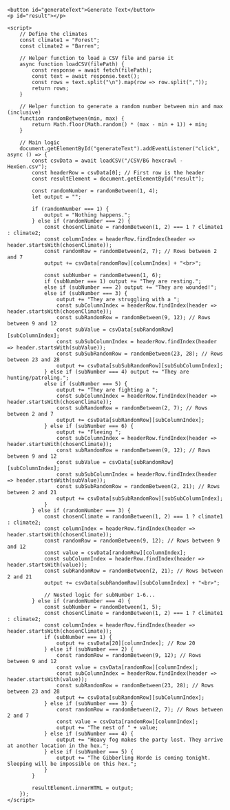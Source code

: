  <head>
  <title>Fantasy Land Generator</title>
  </head>
  
   <body>
 
    <button id="generateText">Generate Text</button>
    <p id="result"></p>

    <script>
        // Define the climates
        const climate1 = "Forest";
        const climate2 = "Barren";

        // Helper function to load a CSV file and parse it
        async function loadCSV(filePath) {
            const response = await fetch(filePath);
            const text = await response.text();
            const rows = text.split("\n").map(row => row.split(","));
            return rows;
        }

        // Helper function to generate a random number between min and max (inclusive)
        function randomBetween(min, max) {
            return Math.floor(Math.random() * (max - min + 1)) + min;
        }

        // Main logic
        document.getElementById("generateText").addEventListener("click", async () => {
            const csvData = await loadCSV("/CSV/BG hexcrawl - HexGen.csv");
            const headerRow = csvData[0]; // First row is the header
            const resultElement = document.getElementById("result");

            const randomNumber = randomBetween(1, 4);
            let output = "";

            if (randomNumber === 1) {
                output = "Nothing happens.";
            } else if (randomNumber === 2) {
                const chosenClimate = randomBetween(1, 2) === 1 ? climate1 : climate2;
                const columnIndex = headerRow.findIndex(header => header.startsWith(chosenClimate));
                const randomRow = randomBetween(2, 7); // Rows between 2 and 7
                output += csvData[randomRow][columnIndex] + "<br>";

                const subNumber = randomBetween(1, 6);
                if (subNumber === 1) output += "They are resting.";
                else if (subNumber === 2) output += "They are wounded!";
                else if (subNumber === 3) {
                    output += "They are struggling with a ";
                    const subColumnIndex = headerRow.findIndex(header => header.startsWith(chosenClimate));
                    const subRandomRow = randomBetween(9, 12); // Rows between 9 and 12
                    const subValue = csvData[subRandomRow][subColumnIndex];
                    const subSubColumnIndex = headerRow.findIndex(header => header.startsWith(subValue));
                    const subSubRandomRow = randomBetween(23, 28); // Rows between 23 and 28
                    output += csvData[subSubRandomRow][subSubColumnIndex];
                } else if (subNumber === 4) output += "They are hunting/patroling.";
                else if (subNumber === 5) {
                    output += "They are fighting a ";
                    const subColumnIndex = headerRow.findIndex(header => header.startsWith(chosenClimate));
                    const subRandomRow = randomBetween(2, 7); // Rows between 2 and 7
                    output += csvData[subRandomRow][subColumnIndex];
                } else if (subNumber === 6) {
                    output += "Fleeing ";
                    const subColumnIndex = headerRow.findIndex(header => header.startsWith(chosenClimate));
                    const subRandomRow = randomBetween(9, 12); // Rows between 9 and 12
                    const subValue = csvData[subRandomRow][subColumnIndex];
                    const subSubColumnIndex = headerRow.findIndex(header => header.startsWith(subValue));
                    const subSubRandomRow = randomBetween(2, 21); // Rows between 2 and 21
                    output += csvData[subSubRandomRow][subSubColumnIndex];
                }
            } else if (randomNumber === 3) {
                const chosenClimate = randomBetween(1, 2) === 1 ? climate1 : climate2;
                const columnIndex = headerRow.findIndex(header => header.startsWith(chosenClimate));
                const randomRow = randomBetween(9, 12); // Rows between 9 and 12
                const value = csvData[randomRow][columnIndex];
                const subColumnIndex = headerRow.findIndex(header => header.startsWith(value));
                const subRandomRow = randomBetween(2, 21); // Rows between 2 and 21
                output += csvData[subRandomRow][subColumnIndex] + "<br>";

                // Nested logic for subNumber 1-6...
            } else if (randomNumber === 4) {
                const subNumber = randomBetween(1, 5);
                const chosenClimate = randomBetween(1, 2) === 1 ? climate1 : climate2;
                const columnIndex = headerRow.findIndex(header => header.startsWith(chosenClimate));
                if (subNumber === 1) {
                    output += csvData[20][columnIndex]; // Row 20
                } else if (subNumber === 2) {
                    const randomRow = randomBetween(9, 12); // Rows between 9 and 12
                    const value = csvData[randomRow][columnIndex];
                    const subColumnIndex = headerRow.findIndex(header => header.startsWith(value));
                    const subRandomRow = randomBetween(23, 28); // Rows between 23 and 28
                    output += csvData[subRandomRow][subColumnIndex];
                } else if (subNumber === 3) {
                    const randomRow = randomBetween(2, 7); // Rows between 2 and 7
                    const value = csvData[randomRow][columnIndex];
                    output += "The nest of " + value;
                } else if (subNumber === 4) {
                    output += "Heavy fog makes the party lost. They arrive at another location in the hex.";
                } else if (subNumber === 5) {
                    output += "The Gibberling Horde is coming tonight. Sleeping will be impossible on this hex.";
                }
            }

            resultElement.innerHTML = output;
        });
    </script>
  </body>
